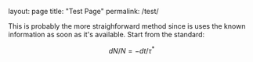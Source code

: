 layout: page
title: "Test Page"
permalink: /test/

This is probably the more straighforward method since is uses the known information as soon as it's available.
Start from the standard:

$$dN/N = -dt/\tau^{*}$$
